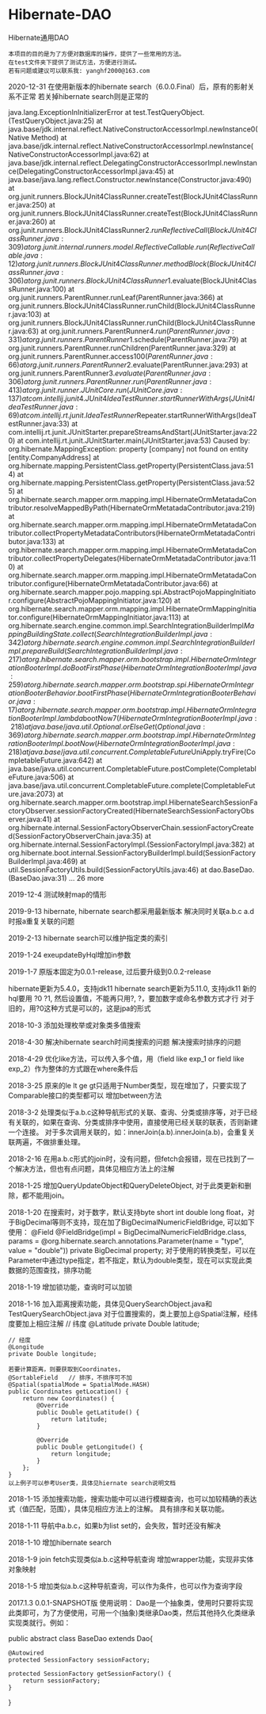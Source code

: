 # Hibernate-DAO
Hibernate通用DAO

	本项目的目的是为了方便对数据库的操作，提供了一些常用的方法。
	在test文件夹下提供了测试方法，方便进行测试。
	若有问题或建议可以联系我: yanghf2000@163.com


2020-12-31
在使用新版本的hibernate search（6.0.0.Final）后，原有的影射关系不正常
若关掉hibernate search则是正常的

java.lang.ExceptionInInitializerError
at test.TestQueryObject.<init>(TestQueryObject.java:25)
at java.base/jdk.internal.reflect.NativeConstructorAccessorImpl.newInstance0(Native Method)
at java.base/jdk.internal.reflect.NativeConstructorAccessorImpl.newInstance(NativeConstructorAccessorImpl.java:62)
at java.base/jdk.internal.reflect.DelegatingConstructorAccessorImpl.newInstance(DelegatingConstructorAccessorImpl.java:45)
at java.base/java.lang.reflect.Constructor.newInstance(Constructor.java:490)
at org.junit.runners.BlockJUnit4ClassRunner.createTest(BlockJUnit4ClassRunner.java:250)
at org.junit.runners.BlockJUnit4ClassRunner.createTest(BlockJUnit4ClassRunner.java:260)
at org.junit.runners.BlockJUnit4ClassRunner$2.runReflectiveCall(BlockJUnit4ClassRunner.java:309)
at org.junit.internal.runners.model.ReflectiveCallable.run(ReflectiveCallable.java:12)
at org.junit.runners.BlockJUnit4ClassRunner.methodBlock(BlockJUnit4ClassRunner.java:306)
at org.junit.runners.BlockJUnit4ClassRunner$1.evaluate(BlockJUnit4ClassRunner.java:100)
at org.junit.runners.ParentRunner.runLeaf(ParentRunner.java:366)
at org.junit.runners.BlockJUnit4ClassRunner.runChild(BlockJUnit4ClassRunner.java:103)
at org.junit.runners.BlockJUnit4ClassRunner.runChild(BlockJUnit4ClassRunner.java:63)
at org.junit.runners.ParentRunner$4.run(ParentRunner.java:331)
at org.junit.runners.ParentRunner$1.schedule(ParentRunner.java:79)
at org.junit.runners.ParentRunner.runChildren(ParentRunner.java:329)
at org.junit.runners.ParentRunner.access$100(ParentRunner.java:66)
at org.junit.runners.ParentRunner$2.evaluate(ParentRunner.java:293)
at org.junit.runners.ParentRunner$3.evaluate(ParentRunner.java:306)
at org.junit.runners.ParentRunner.run(ParentRunner.java:413)
at org.junit.runner.JUnitCore.run(JUnitCore.java:137)
at com.intellij.junit4.JUnit4IdeaTestRunner.startRunnerWithArgs(JUnit4IdeaTestRunner.java:69)
at com.intellij.rt.junit.IdeaTestRunner$Repeater.startRunnerWithArgs(IdeaTestRunner.java:33)
at com.intellij.rt.junit.JUnitStarter.prepareStreamsAndStart(JUnitStarter.java:220)
at com.intellij.rt.junit.JUnitStarter.main(JUnitStarter.java:53)
Caused by: org.hibernate.MappingException: property [company] not found on entity [entity.CompanyAddress]
at org.hibernate.mapping.PersistentClass.getProperty(PersistentClass.java:514)
at org.hibernate.mapping.PersistentClass.getProperty(PersistentClass.java:525)
at org.hibernate.search.mapper.orm.mapping.impl.HibernateOrmMetatadaContributor.resolveMappedByPath(HibernateOrmMetatadaContributor.java:219)
at org.hibernate.search.mapper.orm.mapping.impl.HibernateOrmMetatadaContributor.collectPropertyMetadataContributors(HibernateOrmMetatadaContributor.java:133)
at org.hibernate.search.mapper.orm.mapping.impl.HibernateOrmMetatadaContributor.collectPropertyDelegates(HibernateOrmMetatadaContributor.java:110)
at org.hibernate.search.mapper.orm.mapping.impl.HibernateOrmMetatadaContributor.configure(HibernateOrmMetatadaContributor.java:66)
at org.hibernate.search.mapper.pojo.mapping.spi.AbstractPojoMappingInitiator.configure(AbstractPojoMappingInitiator.java:120)
at org.hibernate.search.mapper.orm.mapping.impl.HibernateOrmMappingInitiator.configure(HibernateOrmMappingInitiator.java:113)
at org.hibernate.search.engine.common.impl.SearchIntegrationBuilderImpl$MappingBuildingState.collect(SearchIntegrationBuilderImpl.java:342)
at org.hibernate.search.engine.common.impl.SearchIntegrationBuilderImpl.prepareBuild(SearchIntegrationBuilderImpl.java:217)
at org.hibernate.search.mapper.orm.bootstrap.impl.HibernateOrmIntegrationBooterImpl.doBootFirstPhase(HibernateOrmIntegrationBooterImpl.java:259)
at org.hibernate.search.mapper.orm.bootstrap.spi.HibernateOrmIntegrationBooterBehavior.bootFirstPhase(HibernateOrmIntegrationBooterBehavior.java:17)
at org.hibernate.search.mapper.orm.bootstrap.impl.HibernateOrmIntegrationBooterImpl.lambda$bootNow$7(HibernateOrmIntegrationBooterImpl.java:218)
at java.base/java.util.Optional.orElseGet(Optional.java:369)
at org.hibernate.search.mapper.orm.bootstrap.impl.HibernateOrmIntegrationBooterImpl.bootNow(HibernateOrmIntegrationBooterImpl.java:218)
at java.base/java.util.concurrent.CompletableFuture$UniApply.tryFire(CompletableFuture.java:642)
at java.base/java.util.concurrent.CompletableFuture.postComplete(CompletableFuture.java:506)
at java.base/java.util.concurrent.CompletableFuture.complete(CompletableFuture.java:2073)
at org.hibernate.search.mapper.orm.bootstrap.impl.HibernateSearchSessionFactoryObserver.sessionFactoryCreated(HibernateSearchSessionFactoryObserver.java:41)
at org.hibernate.internal.SessionFactoryObserverChain.sessionFactoryCreated(SessionFactoryObserverChain.java:35)
at org.hibernate.internal.SessionFactoryImpl.<init>(SessionFactoryImpl.java:382)
at org.hibernate.boot.internal.SessionFactoryBuilderImpl.build(SessionFactoryBuilderImpl.java:469)
at util.SessionFactoryUtils.build(SessionFactoryUtils.java:46)
at dao.BaseDao.<clinit>(BaseDao.java:31)
... 26 more

2019-12-4
测试映射map的情形
	
2019-9-13
hibernate, hibernate search都采用最新版本
解决同时关联a.b.c  a.d时报a重复关联的问题

2019-2-13
hibernate search可以维护指定类的索引

2019-1-24
exeupdateByHql增加in参数	

2019-1-7
原版本固定为0.0.1-release, 
过后要升级到0.0.2-release

hibernate更新为5.4.0，支持jdk11
hibernate search更新为5.11.0, 支持jdk11
新的hql要用 ?0 ?1, 然后设置值，不能再只用?, ?，要加数字或命名参数方式才行
对于旧的，用?0这种方式是可以的，这是jpa的形式
	
2018-10-3
添加处理枚举或对象类多值搜索

2018-4-30
解决hibernate search时间类搜索的问题
解决搜索时排序的问题

2018-4-29
优化like方法，可以传入多个值，用（field like exp_1 or field like exp_2）作为整体的方式跟在where条件后
	
2018-3-25
原来的le lt ge gt只适用于Number类型，现在增加了，只要实现了Comparable接口的类型都可以
增加between方法
	
2018-3-2
处理类似于a.b.c这种导航形式的关联、查询、分类或排序等，对于已经有关联的，如果在查询、分类或排序中使用，直接使用已经关联的联表，否则新建一个连接。
对于多次调用关联的，如：innerJoin(a.b).innerJoin(a.b)，会重复关联两遍，不做排重处理。

2018-2-16
在用a.b.c形式的join时，没有问题，但fetch会报错，现在已找到了一个解决方法，但也有点问题，具体见相应方法上的注解

2018-1-25
增加QueryUpdateObject和QueryDeleteObject, 对于此类更新和删除，都不能用join。

2018-1-20
在搜索时，对于数字，默认支持byte short int double long float，对于BigDecimal等则不支持，现在加了BigDecimalNumericFieldBridge, 可以如下使用：
	@Field
	@FieldBridge(impl = BigDecimalNumericFieldBridge.class, params = @org.hibernate.search.annotations.Parameter(name = "type", value = "double"))
	private BigDecimal property;
    对于使用的转换类型，可以在Parameter中通过type指定，若不指定，默认为double类型，现在可以实现此类数据的范围查找，排序功能

2018-1-19
增加锁功能，查询时可以加锁

2018-1-16
加入距离搜索功能，具体见QuerySearchObject.java和TestQuerySearchObject.java
对于位置搜索的，类上要加上@Spatial注解，经纬度要加上相应注解
	// 纬度
	@Latitude
	private Double latitude;
	
	// 经度
	@Longitude
	private Double longitude;
	
	若要计算距离，则要获取到Coordinates，
	@SortableField   // 排序，不排序可不加
	@Spatial(spatialMode = SpatialMode.HASH)
	public Coordinates getLocation() {
		return new Coordinates() {
			@Override
			public Double getLatitude() {
				return latitude;
			}

			@Override
			public Double getLongitude() {
				return longitude;
			}
		};
	}
	以上例子可以参考User类，具体见hiernate search说明文档

2018-1-15
添加搜索功能，搜索功能中可以进行模糊查询，也可以加较精确的表达式（值匹配，范围），具体见相应方法上的注解。
具有排序和关联功能。

2018-1-11
导航中a.b.c，如果b为list set的，会失败，暂时还没有解决

2018-1-10
增加hibernate search

2018-1-9
join fetch实现类似a.b.c这种导航查询
增加wrapper功能，实现非实体对象映射

2018-1-5
增加类似a.b.c这种导航查询，可以作为条件，也可以作为查询字段

2017.1.3 
0.0.1-SNAPSHOT版
使用说明：
  Dao是一个抽象类，使用时只要将实现此类即可，为了方便使用，可用一个(抽象)类继承Dao类，然后其他持久化类继承实现类就行。例如：
  
public abstract class BaseDao<T extends BaseEntity> extends Dao<T>{
	
	@Autowired
    protected SessionFactory sessionFactory;
    
    protected SessionFactory getSessionFactory() {
		return sessionFactory;
	}
    
}

